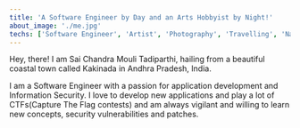 ```yaml
---
title: 'A Software Engineer by Day and an Arts Hobbyist by Night!'
about_image: './me.jpg'
techs: ['Software Engineer', 'Artist', 'Photography', 'Travelling', 'Nature', 'DogLover']
---
```

Hey, there! I am Sai Chandra Mouli Tadiparthi, hailing from a beautiful coastal town called Kakinada in Andhra Pradesh, India.

I am a Software Engineer with a passion for application development and Information Security.
I love to develop new applications and play a lot of CTFs(Capture The Flag contests) and am always vigilant and willing to learn new concepts, security vulnerabilities and patches. 

